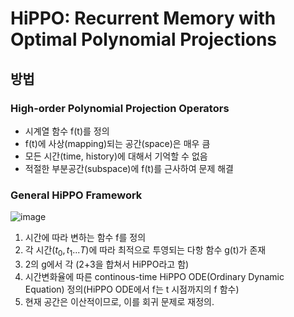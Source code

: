 # HiPPO: Recurrent Memory with Optimal Polynomial Projections



## 방법

### High-order Polynomial Projection Operators

- 시계열 함수 f(t)를 정의
- f(t)에 사상(mapping)되는 공간(space)은 매우 큼
- 모든 시간(time, history)에 대해서 기억할 수 없음
- 적절한 부분공간(subspace)에 f(t)를 근사하여 문제 해결

### General HiPPO Framework

![image](https://github.com/user-attachments/assets/7b0a6014-c47a-4d09-a9f4-98353304d660)

1. 시간에 따라 변하는 함수 f를 정의
2. 각 시간($t_0, t_1...T$)에 따라 최적으로 투영되는 다항 함수 g(t)가 존재
3. 2의 g에서 각 (2+3을 합쳐서 HiPPO라고 함)
4. 시간변화율에 따른 continous-time HiPPO ODE(Ordinary Dynamic Equation) 정의(HiPPO ODE에서 f는 t 시점까지의 f 함수)
5. 현재 공간은 이산적이므로, 이를 회귀 문제로 재정의. 
